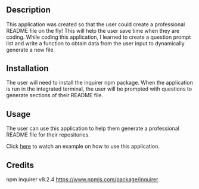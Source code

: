 # <README generator>

## Description

This application was created so that the user could create a professional README file on the fly! This will help the user save time when they are coding. While coding this application, I learned to create a question prompt list and write a function to obtain data from the user input to dynamically generate a new file.

## Installation

The user will need to install the inquirer npm package. When the application is run in the integrated terminal, the user will be prompted with questions to generate sections of their README file.

## Usage

The user can use this application to help them generate a professional README file for their repositories.

Click <a href="https://drive.google.com/file/d/1Qb6muJWiYlpw85SXIQscYHOSlsH2rZxU/view" target="_blank">here</a> to watch an example on how to use this application.

## Credits

npm inquirer v8.2.4 https://www.npmjs.com/package/inquirer

